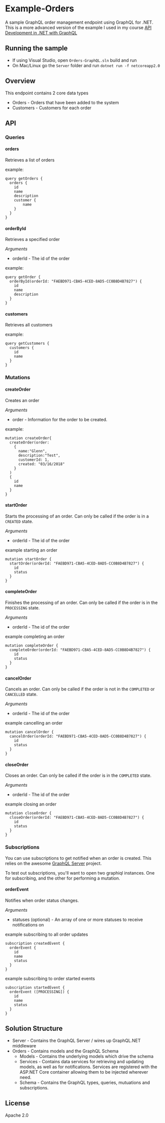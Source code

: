 # Example-Orders
A sample GraphQL order management endpoint using GraphQL for .NET. This is a more advanced version of the example I used in my course [API Development in .NET with GraphQL](https://www.lynda.com/NET-tutorials/API-Development-NET-GraphQL/664823-2.html)

## Running the sample
* If using Visual Studio, open `Orders-GraphQL.sln` build and run
* On Mac/Linux go the `Server` folder and run `dotnet run -f netcoreapp2.0`

## Overview
This endpoint contains 2 core data types
* Orders - Orders that have been added to the system
* Customers - Customers for each order

## API
### Queries
#### orders
Retrieves a list of orders

example:
```
query getOrders {
  orders {
    id
    name
    description
    customer {
        name
    }
  }
}
```
#### orderById
Retrieves a specified order

*Arguments*
* orderId - The id of the order

example:
```
query getOrder {
  orderById(orderId: "FAEBD971-CBA5-4CED-8AD5-CC0B8D4B7827") {
    id
    name
    description
  }
}
```
#### customers
Retrieves all customers

example:
```
query getCustomers {
  customers {
    id
    name
  }
}
```
### Mutations
#### createOrder
Creates an order

*Arguments*
* order - Information for the order to be created.

example:
```
mutation createOrder{
  createOrder(order:
    {
      name:"Glenn",
      description:"Test",
      customerId: 1,
      created: "03/16/2018"
    }
  ) 
  {
    id
    name
  }
}
```
#### startOrder
Starts the processing of an order. Can only be called if the order is in a `CREATED` state.

*Arguments*
* orderId - The id of the order

example starting an order
```
mutation startOrder {
  startOrder(orderId: "FAEBD971-CBA5-4CED-8AD5-CC0B8D4B7827") {
    id
    status
  }
}
```
#### completeOrder
Finishes the processing of an order. Can only be called if the order is in the `PROCESSING` state.

*Arguments*
* orderId - The id of the order

example completing an order
```
mutation completeOrder {
  completeOrder(orderId: "FAEBD971-CBA5-4CED-8AD5-CC0B8D4B7827") {
    id
    status
  }
}
```
#### cancelOrder
Cancels an order. Can only be called if the order is not in the `COMPLETED` or `CANCELLED` state.

*Arguments*
* orderId - The id of the order

example cancelling an order
```
mutation cancelOrder {
  cancelOrder(orderId: "FAEBD971-CBA5-4CED-8AD5-CC0B8D4B7827") {
    id
    status
  }
}
```
#### closeOrder
Closes an order. Can only be called if the order is in the `COMPLETED` state.

*Arguments*
* orderId - The id of the order

example closing an order
```
mutation closeOrder {
  closeOrder(orderId: "FAEBD971-CBA5-4CED-8AD5-CC0B8D4B7827") {
    id
    status
  }
}
```
### Subscriptions
You can use subscriptions to get notified when an order is created. This relies on the awesome [GraphQL Server](https://github.com/graphql-dotnet/server) project.

To test out subscriptions, you'll want to open two graphiql instances. One for subscribing, and the other for performing a mutation.

#### orderEvent
Notifies when order status changes.

*Arguments*
* statuses (optional) - An array of one or more statuses to receive notifications on

example subscribing to all order updates
```
subscription createdEvent {
  orderEvent {
    id
    name
    status
  }
}
```

example subscribing to order started events
```
subscription startedEvent {
  orderEvent ([PROCESSING]) {
    id
    name
    status
  }
}
```

## Solution Structure
* Server - Contains the GraphQL Server / wires up GraphQL.NET middleware
* Orders - Contains models and the GraphQL Schema
  * Models - Contains the underlying models which drive the schema
  * Services - Contains data services for retrieving and updating models, as well as for notifications. Services are registered with the ASP.NET Core container allowing them to be injected wherever need.
  * Schema - Contains the GraphQL types, queries, mutuations and subscriptions.

## License
Apache 2.0






